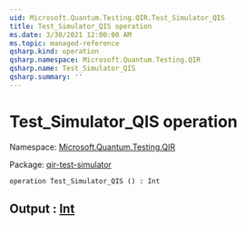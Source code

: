 ```yaml
---
uid: Microsoft.Quantum.Testing.QIR.Test_Simulator_QIS
title: Test_Simulator_QIS operation
ms.date: 3/30/2021 12:00:00 AM
ms.topic: managed-reference
qsharp.kind: operation
qsharp.namespace: Microsoft.Quantum.Testing.QIR
qsharp.name: Test_Simulator_QIS
qsharp.summary: ''
---
```


# Test_Simulator_QIS operation

Namespace: [Microsoft.Quantum.Testing.QIR](xref:Microsoft.Quantum.Testing.QIR)

Package: [qir-test-simulator](https://nuget.org/packages/qir-test-simulator)




```qsharp
operation Test_Simulator_QIS () : Int
```


## Output : [Int](xref:microsoft.quantum.lang-ref.int)

